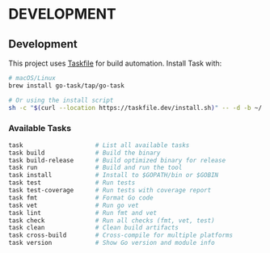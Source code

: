 # DEVELOPMENT


## Development

This project uses [Taskfile](https://taskfile.dev) for build automation. Install Task with:

```sh
# macOS/Linux
brew install go-task/tap/go-task

# Or using the install script
sh -c "$(curl --location https://taskfile.dev/install.sh)" -- -d -b ~/.local/bin
```

### Available Tasks

```sh
task                    # List all available tasks
task build              # Build the binary
task build-release      # Build optimized binary for release
task run                # Build and run the tool
task install            # Install to $GOPATH/bin or $GOBIN
task test               # Run tests
task test-coverage      # Run tests with coverage report
task fmt                # Format Go code
task vet                # Run go vet
task lint               # Run fmt and vet
task check              # Run all checks (fmt, vet, test)
task clean              # Clean build artifacts
task cross-build        # Cross-compile for multiple platforms
task version            # Show Go version and module info
```
